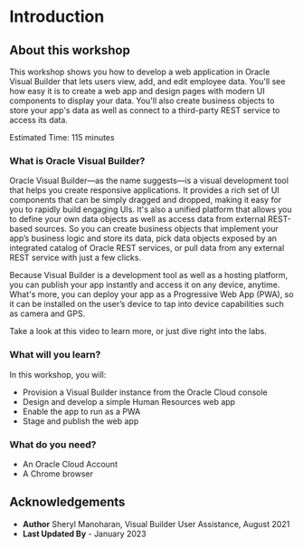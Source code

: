 # Introduction

## About this workshop

This workshop shows you how to develop a web application in Oracle Visual Builder that lets users view, add, and edit employee data. You'll see how easy it is to create a web app and design pages with modern UI components to display your data. You'll also create business objects to store your app's data as well as connect to a third-party REST service to access its data.

Estimated Time: 115 minutes

### What is Oracle Visual Builder?

Oracle Visual Builder—as the name suggests—is a visual development tool that helps you create responsive applications. It provides a rich set of UI components that can be simply dragged and dropped, making it easy for you to rapidly build engaging UIs. It's also a unified platform that allows you to define your own data objects as well as access data from external REST-based sources. So you can create business objects that implement your app’s business logic and store its data, pick data objects exposed by an integrated catalog of Oracle REST services, or pull data from any external REST service with just a few clicks.

Because Visual Builder is a development tool as well as a hosting platform, you can publish your app instantly and access it on any device, anytime. What's more, you can deploy your app as a Progressive Web App (PWA), so it can be installed on the user’s device to tap into device capabilities such as camera and GPS.

Take a look at this video to learn more, or just dive right into the labs.

  [](youtube:Z-b0ayPRhwY)

### What will you learn?

In this workshop, you will:

- Provision a Visual Builder instance from the Oracle Cloud console
- Design and develop a simple Human Resources web app
- Enable the app to run as a PWA
- Stage and publish the web app

### What do you need?

- An Oracle Cloud Account
- A Chrome browser

## Acknowledgements

- **Author** Sheryl Manoharan, Visual Builder User Assistance, August 2021
- **Last Updated By** - January 2023

